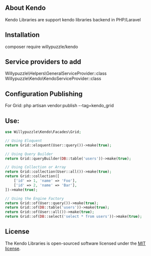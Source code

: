 ## About Kendo

Kendo Libraries are support kendo libraries backend in PHP/Laravel

## Installation

composer require willypuzzle/kendo

## Service providers to add

Willypuzzle\Helpers\GeneralServiceProvider::class
Willypuzzle\Kendo\KendoServiceProvider::class

## Configuration Publishing

For Grid:
php artisan vendor:publish --tag=kendo_grid

## Use:

```php
use Willypuzzle\Kendo\Facades\Grid;

// Using Eloquent
return Grid::eloquent(User::query())->make(true);

// Using Query Builder
return Grid::queryBuilder(DB::table('users'))->make(true);

// Using Collection or Array
return Grid::collection(User::all())->make(true);
return Grid::collection([
    ['id' => 1, 'name' => 'Foo'],
    ['id' => 2, 'name' => 'Bar'],
])->make(true);

// Using the Engine Factory
return Grid::of(User::query())->make(true);
return Grid::of(DB::table('users'))->make(true);
return Grid::of(User::all())->make(true);
return Grid::of(DB::select('select * from users'))->make(true);
```

## License

The Kendo Libraries is open-sourced software licensed under the [MIT license](http://opensource.org/licenses/MIT).
